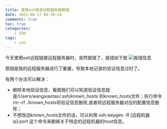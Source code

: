 ```yaml
---
title: 使用ssh登录远程服务器报错
date: 2021-06-17 08:30:24
comments: true
toc: true
categories:
    - SSH
tags: 
    - ssh
---
```


今天使用ssh远程链接远程服务器时，突然报错了，报错如下图
![报错信息](https://img-blog.csdnimg.cn/20210605093631587.png?x-oss-process=image/watermark,type_ZmFuZ3poZW5naGVpdGk,shadow_10,text_aHR0cHM6Ly9ibG9nLmNzZG4ubmV0L3dlaXhpbl80MDI0Mzg5NA==,size_16,color_FFFFFF,t_70)

原因是我的远程服务器进行了重置，导致本地记录的验证信息过时了。

有两个办法可以解决：
* 删除本地验证信息，看图我们可以知道验证信息就是/Users/wangxiaotao/.ssh/known_hosts  的known_hosts文件；执行命令 rm -rf ./known_hosts将验证信息删除,或者将远程服务器对应的配置信息删除；
* 不想改动known_hosts文件的话，可以利用 ssh-keygen -R [远程机器ip]:port  这个命令来删掉关于特定的远程机器的host信息。
